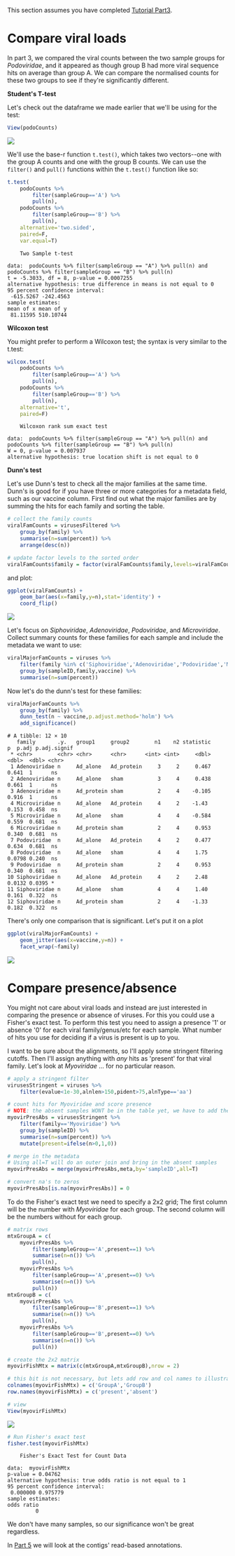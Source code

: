 This section assumes you have completed [Tutorial Part3](tutorialPt3.md).

# Compare viral loads

In part 3, we compared the viral counts between the two sample groups for _Podoviridae_,
and it appeared as though group B had more viral sequence hits on average than group A.
We can compare the normalised counts for these two groups to see if they're significantly different.

**Student's T-test**

Let's check out the dataframe we made earlier that we'll be using for the test:

```r
View(podoCounts)
```

![](img/tutePodoCnts.png)

We'll use the base-r function `t.test()`, which takes two vectors--one with the 
group A counts and one with the group B counts.
We can use the `filter()` and `pull()` functions within the `t.test()` function like so:

```r
t.test(
    podoCounts %>% 
        filter(sampleGroup=='A') %>% 
        pull(n),
    podoCounts %>% 
        filter(sampleGroup=='B') %>% 
        pull(n),
    alternative='two.sided',
    paired=F,
    var.equal=T)    
```

```text
	Two Sample t-test

data:  podoCounts %>% filter(sampleGroup == "A") %>% pull(n) and podoCounts %>% filter(sampleGroup == "B") %>% pull(n)
t = -5.3033, df = 8, p-value = 0.0007255
alternative hypothesis: true difference in means is not equal to 0
95 percent confidence interval:
 -615.5267 -242.4563
sample estimates:
mean of x mean of y 
 81.11595 510.10744 
```

**Wilcoxon test**

You might prefer to perform a Wilcoxon test; the syntax is very similar to the t.test:

```r
wilcox.test(
    podoCounts %>% 
        filter(sampleGroup=='A') %>% 
        pull(n),
    podoCounts %>% 
        filter(sampleGroup=='B') %>% 
        pull(n),
    alternative='t',
    paired=F)
```

```text
	Wilcoxon rank sum exact test

data:  podoCounts %>% filter(sampleGroup == "A") %>% pull(n) and podoCounts %>% filter(sampleGroup == "B") %>% pull(n)
W = 0, p-value = 0.007937
alternative hypothesis: true location shift is not equal to 0
```

**Dunn's test**

Let's use Dunn's test to check all the major families at the same time.
Dunn's is good for if you have three or more categories for a metadata field, such as our vaccine column.
First find out what the major families are by summing the hits for each family and sorting the table.

```r
# collect the family counts
viralFamCounts = virusesFiltered %>% 
    group_by(family) %>% 
    summarise(n=sum(percent)) %>% 
    arrange(desc(n))

# update factor levels to the sorted order
viralFamCounts$family = factor(viralFamCounts$family,levels=viralFamCounts$family)
```

and plot:

```r
ggplot(viralFamCounts) +
    geom_bar(aes(x=family,y=n),stat='identity') +
    coord_flip()
```

![](img/tuteFamCnts.png)

Let's focus on _Siphoviridae_, _Adenoviridae_, _Podoviridae_, and _Microviridae_.
Collect summary counts for these families for each sample and include the metadata we want to use:

```r
viralMajorFamCounts = viruses %>% 
    filter(family %in% c('Siphoviridae','Adenoviridae','Podoviridae','Microviridae')) %>% 
    group_by(sampleID,family,vaccine) %>% 
    summarise(n=sum(percent))
```

Now let's do the dunn's test for these families:

```r
viralMajorFamCounts %>% 
    group_by(family) %>% 
    dunn_test(n ~ vaccine,p.adjust.method='holm') %>% 
    add_significance()
```

```text
# A tibble: 12 × 10
   family       .y.   group1     group2        n1    n2 statistic      p  p.adj p.adj.signif
 * <chr>        <chr> <chr>      <chr>      <int> <int>     <dbl>  <dbl>  <dbl> <chr>       
 1 Adenoviridae n     Ad_alone   Ad_protein     3     2     0.467 0.641  1      ns          
 2 Adenoviridae n     Ad_alone   sham           3     4     0.438 0.661  1      ns          
 3 Adenoviridae n     Ad_protein sham           2     4    -0.105 0.916  1      ns          
 4 Microviridae n     Ad_alone   Ad_protein     4     2    -1.43  0.153  0.458  ns          
 5 Microviridae n     Ad_alone   sham           4     4    -0.584 0.559  0.681  ns          
 6 Microviridae n     Ad_protein sham           2     4     0.953 0.340  0.681  ns          
 7 Podoviridae  n     Ad_alone   Ad_protein     4     2     0.477 0.634  0.681  ns          
 8 Podoviridae  n     Ad_alone   sham           4     4     1.75  0.0798 0.240  ns          
 9 Podoviridae  n     Ad_protein sham           2     4     0.953 0.340  0.681  ns          
10 Siphoviridae n     Ad_alone   Ad_protein     4     2     2.48  0.0132 0.0395 *           
11 Siphoviridae n     Ad_alone   sham           4     4     1.40  0.161  0.322  ns          
12 Siphoviridae n     Ad_protein sham           2     4    -1.33  0.182  0.322  ns  
```

There's only one comparison that is significant.
Let's put it on a plot

```r
ggplot(viralMajorFamCounts) +
    geom_jitter(aes(x=vaccine,y=n)) +
    facet_wrap(~family)
```

![](img/tuteDunns.png)

# Compare presence/absence

You might not care about viral loads and instead are just interested in comparing the presence or absence of viruses.
For this you could use a Fisher's exact test.
To perform this test you need to assign a presence '1' or absence '0' for each viral family/genus/etc for each sample.
What number of hits you use for deciding if a virus is present is up to you.

I want to be sure about the alignments, so I'll apply some stringent filtering cutoffs.
Then I'll assign anything with _any_ hits as 'present' for that viral family.
Let's look at _Myoviridae_ ... for no particular reason.
 
```r
# apply a stringent filter
virusesStringent = viruses %>% 
    filter(evalue<1e-30,alnlen>150,pident>75,alnType=='aa')

# count hits for Myoviridae and score presence
# NOTE: the absent samples WONT be in the table yet, we have to add them in after
myovirPresAbs = virusesStringent %>% 
    filter(family=='Myoviridae') %>%
    group_by(sampleID) %>% 
    summarise(n=sum(percent)) %>%
    mutate(present=ifelse(n>0,1,0))

# merge in the metadata
# Using all=T will do an outer join and bring in the absent samples
myovirPresAbs = merge(myovirPresAbs,meta,by='sampleID',all=T)

# convert na's to zeros
myovirPresAbs[is.na(myovirPresAbs)] = 0
```

To do the Fisher's exact test we need to specify a 2x2 grid;
The first column will be the number with _Myoviridae_ for each group.
The second column will be the numbers without for each group.

```r
# matrix rows
mtxGroupA = c(
    myovirPresAbs %>% 
        filter(sampleGroup=='A',present==1) %>% 
        summarise(n=n()) %>% 
        pull(n),
    myovirPresAbs %>% 
        filter(sampleGroup=='A',present==0) %>% 
        summarise(n=n()) %>% 
        pull(n))
mtxGroupB = c(
    myovirPresAbs %>% 
        filter(sampleGroup=='B',present==1) %>% 
        summarise(n=n()) %>% 
        pull(n),
    myovirPresAbs %>% 
        filter(sampleGroup=='B',present==0) %>% 
        summarise(n=n()) %>% 
        pull(n))

# create the 2x2 matrix
myovirFishMtx = matrix(c(mtxGroupA,mtxGroupB),nrow = 2)

# this bit is not necessary, but lets add row and col names to illustrate the matrix layout
colnames(myovirFishMtx) = c('GroupA','GroupB')
row.names(myovirFishMtx) = c('present','absent')

# view
View(myovirFishMtx)
```

![](img/tuteFishMtx.png)

```r
# Run Fisher's exact test
fisher.test(myovirFishMtx)
```

```text
	Fisher's Exact Test for Count Data

data:  myovirFishMtx
p-value = 0.04762
alternative hypothesis: true odds ratio is not equal to 1
95 percent confidence interval:
 0.000000 0.975779
sample estimates:
odds ratio 
         0 
```

We don't have many samples, so our significance won't be great regardless.

In [Part 5](tutorialPt5.md) we will look at the contigs' read-based annotations.